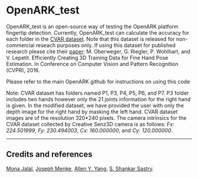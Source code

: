 # OpenARK_test

OpenARK_test is an open-source way of testing the OpenARK platform fingertip detection. Currently, OpenARK_test can calculate the accuracy for each folder in the [CVAR dataset](https://www.tugraz.at/institute/icg/teams/teamlepetit/research/hand-detection-and-3d-pose-estimation/). Note that this dataset is released for non-commercial reseach purposes only. If using this dataset for published research please cite their [paper](https://www.tugraz.at/fileadmin/user_upload/Institute/ICG/Images/team_lepetit/publications/oberweger_cvpr16.pdf): M. Oberweger, G. Riegler, P. Wohlhart, and V. Lepetit.  Efficiently Creating 3D Training Data for Fine Hand Pose Estimation. In Conference on Computer Vision and Pattern Recognition (CVPR), 2016. <br />

Please refer to the main OpenARK github for instructions on using this code 

Note: CVAR dataset has folders named P1, P3, P4, P5, P6, and P7. P3 folder includes two hands however only the 21 joints information for the right hand is given. In the modified dataset, we have provided the user with only the depth image for the right hand by masking the left hand. CVAR dataset images are of the resolution 320*240 pixels. The camera intrinsics for the CVAR dataset collected by Creative Senz3D camera is as follows: *Fx: 224.501999*, *Fy: 230.494003*, *Cx: 160.000000*, and *Cy: 120.000000*. <br />


----
## Credits and references

[Mona Jalal](http://monajalal.com/), [Joseph Menke](https://people.eecs.berkeley.edu/~joemenke/), [Allen Y. Yang](https://people.eecs.berkeley.edu/~yang/), [S. Shankar Sastry](http://robotics.eecs.berkeley.edu/~sastry/).
